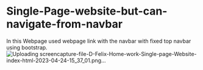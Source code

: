 # Single-Page-website-but-can-navigate-from-navbar
In this Webpage used webpage link with the navbar with fixed top navbar using bootstrap. 
![Uploading screencapture-file-D-Felix-Home-work-Single-page-Website-index-html-2023-04-24-15_37_01.png…]()



